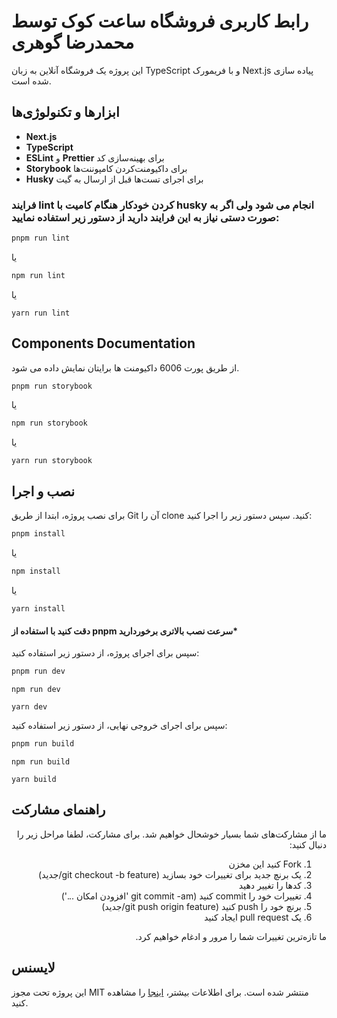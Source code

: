 # رابط کاربری فروشگاه ساعت کوک توسط محمدرضا گوهری

این پروژه یک فروشگاه آنلاین به زبان TypeScript و با فریمورک Next.js پیاده سازی شده است.

## ابزارها و تکنولوژی‌ها

- **Next.js**
- **TypeScript**
- **ESLint** و **Prettier** برای بهینه‌سازی کد
- **Storybook** برای داکیومنت‌کردن کامپوننت‌ها
- **Husky** برای اجرای تست‌ها قبل از ارسال به گیت

 ### فرایند lint کردن خودکار هنگام کامیت با husky انجام می شود ولی اگر به صورت دستی نیاز به این فرایند دارید از دستور زیر استفاده نمایید: 

``` bash
pnpm run lint
```
یا
``` bash
npm run lint
```
 یا
```
yarn run lint
```

## Components Documentation 
از طریق پورت 6006 داکیومنت ها برایتان نمایش داده می شود.

``` bash
pnpm run storybook
```
یا
``` bash
npm run storybook
```
 یا
```
yarn run storybook
```



## نصب و اجرا

برای نصب پروژه، ابتدا از طریق Git آن را clone کنید. سپس دستور زیر را اجرا کنید:

``` bash
pnpm install
```
یا
``` bash
npm install
```
 یا
```
yarn install
```
####  دقت کنید با استفاده از pnpm سرعت نصب بالاتری برخوردارید*

سپس برای اجرای پروژه، از دستور زیر استفاده کنید:
``` bash
pnpm run dev
```
```
npm run dev
```
```
yarn dev
```
سپس برای اجرای خروجی نهایی، از دستور زیر استفاده کنید:
``` bash
pnpm run build
```
```
npm run build
```
```
yarn build
```


## راهنمای مشارکت
<div dir="rtl">
ما از مشارکت‌های شما بسیار خوشحال خواهیم شد. برای مشارکت، لطفا مراحل زیر را دنبال کنید:


1. Fork کنید این مخزن
2. یک برنچ جدید برای تغییرات خود بسازید (git checkout -b feature/جدید)
3. کدها را تغییر دهید
4. تغییرات خود را commit کنید (git commit -am 'افزودن امکان ...')
5. برنچ خود را push کنید (git push origin feature/جدید)
6. یک pull request ایجاد کنید

ما تازه‌ترین تغییرات شما را مرور و ادغام خواهیم کرد.
</div>


## لایسنس

این پروژه تحت مجوز MIT منتشر شده است. برای اطلاعات بیشتر، [اینجا](LICENSE) را مشاهده کنید.
